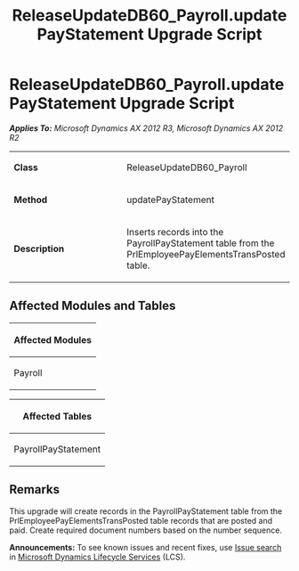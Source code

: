 ﻿---
title: ReleaseUpdateDB60_Payroll.updatePayStatement Upgrade Script
TOCTitle: ReleaseUpdateDB60_Payroll.updatePayStatement Upgrade Script
ms:assetid: 6e96d1e0-a9d2-3ad9-e5ab-dc15dcb8be94
ms:mtpsurl: https://msdn.microsoft.com/en-us/library/JJ685749(v=AX.60)
ms:contentKeyID: 49708950
ms.date: 05/18/2015
mtps_version: v=AX.60
---

# ReleaseUpdateDB60\_Payroll.updatePayStatement Upgrade Script 


_**Applies To:** Microsoft Dynamics AX 2012 R3, Microsoft Dynamics AX 2012 R2_

<table>
<colgroup>
<col style="width: 50%" />
<col style="width: 50%" />
</colgroup>
<tbody>
<tr class="odd">
<td><p><strong>Class</strong></p></td>
<td><p>ReleaseUpdateDB60_Payroll</p></td>
</tr>
<tr class="even">
<td><p><strong>Method</strong></p></td>
<td><p>updatePayStatement</p></td>
</tr>
<tr class="odd">
<td><p><strong>Description</strong></p></td>
<td><p>Inserts records into the PayrollPayStatement table from the PrlEmployeePayElementsTransPosted table.</p></td>
</tr>
</tbody>
</table>


## Affected Modules and Tables

<table>
<colgroup>
<col style="width: 100%" />
</colgroup>
<thead>
<tr class="header">
<th><p>Affected Modules</p></th>
</tr>
</thead>
<tbody>
<tr class="odd">
<td><p>Payroll</p></td>
</tr>
</tbody>
</table>


<table>
<colgroup>
<col style="width: 100%" />
</colgroup>
<thead>
<tr class="header">
<th><p>Affected Tables</p></th>
</tr>
</thead>
<tbody>
<tr class="odd">
<td><p>PayrollPayStatement</p></td>
</tr>
</tbody>
</table>


## Remarks

This upgrade will create records in the PayrollPayStatement table from the PrlEmployeePayElementsTransPosted table records that are posted and paid. Create required document numbers based on the number sequence.

  
**Announcements:** To see known issues and recent fixes, use [Issue search](http://go.microsoft.com/fwlink/?linkid=389258) in [Microsoft Dynamics Lifecycle Services](http://go.microsoft.com/fwlink/?linkid=306505) (LCS).

